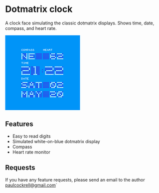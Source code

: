 # Dotmatrix clock

A clock face simulating the classic dotmatrix displays. Shows time, date, compass, and heart rate.

![](dotmatrix-clock-screen-shot.png)

## Features

* Easy to read digits
* Simulated white-on-blue dotmatrix display
* Compass
* Heart rate monitor

## Requests

If you have any feature requests, please send an email to the author paulcockrell@gmail.com`
